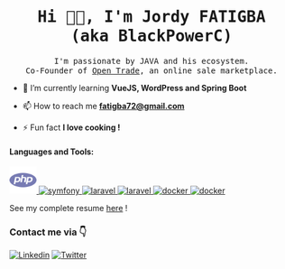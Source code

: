 <h1 align="center">
  <samp>Hi 👋🏾, I'm Jordy FATIGBA <samp> <br>
  (aka BlackPowerC)
</h1>
    
    
<p align="center">
  <samp>I'm passionate by JAVA and his ecosystem.</samp>
  <samp><br/>Co-Founder of <a href="https://theopentrade.com" target="_blank" title="Open Trade">Open Trade</a>, an online sale marketplace.</spam>
</p>

- 🌱 I’m currently learning **VueJS, WordPress and Spring Boot**

- 📫 How to reach me **<a href="mailto:fatigba72@gmail.com">fatigba72@gmail.com</a>**

- ⚡ Fun fact **I love cooking !**


<h4 align="left">Languages and Tools:</h4>
<!-- php, symfony, laravel, java, docker, bootstrap, mysql -->
<p>
<a href="https://www.php.net" target="_blank"> 
  <img src="https://raw.githubusercontent.com/devicons/devicon/master/icons/php/php-plain.svg" alt="php" width="48" height="48"/> 
</a> 
  
<a href="https://symfony.com/" target="_blank"> 
  <img src="https://cdn.jsdelivr.net/gh/devicons/devicon/icons/symfony/symfony-original-wordmark.svg" alt="symfony" width="48" height="48"/>
</a>
  
<a href="https://laravel.com/" target="_blank"> 
  <img src="https://cdn.jsdelivr.net/gh/devicons/devicon/icons/laravel/laravel-plain.svg" alt="laravel" width="48" height="48"/>
</a>
 
<a href="https://openjdk.org/" target="_blank"> 
  <img src="https://cdn.jsdelivr.net/gh/devicons/devicon/icons/java/java-original-wordmark.svg" alt="laravel" width="48" height="48"/>
</a>
 
<a href="https://www.docker.com/" target="_blank"> 
  <img src="https://cdn.jsdelivr.net/gh/devicons/devicon/icons/docker/docker-original.svg" alt="docker" width="48" height="48"//>
</a>
 
<a href="https://www.mysql.com/" target="_blank"> 
  <img src="https://cdn.jsdelivr.net/gh/devicons/devicon/icons/mysql/mysql-original-wordmark.svg" alt="docker" width="48" height="48"//>
</a>

See my complete resume <a href="https://cvdesignr.com/p/62d56ddbae420" target="_blank" title="my resume">here</a> !

### Contact me via 👇

[![Linkedin](https://img.shields.io/badge/LinkedIn-blue.svg?style=for-the-badge&logo=linkedin)](https://www.linkedin.com/in/jordy-fatigba-5028ba99/)
[![Twitter](https://img.shields.io/badge/Twitter-skyblue.svg?style=for-the-badge&logo=twitter&color=blue)](https://twitter.com/jordy_fatigba)
